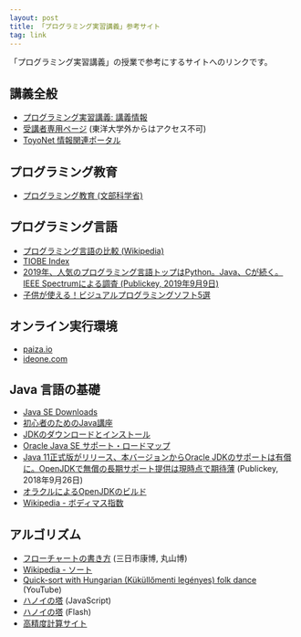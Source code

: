 ```yaml
---
layout: post
title: 「プログラミング実習講義」参考サイト
tag: link
---
```

「プログラミング実習講義」の授業で参考にするサイトへのリンクです。

## 講義全般
- [プログラミング実習講義: 講義情報](http://www2.toyo.ac.jp/~seki_k/java.html)
- [受講者専用ページ](http://www2.toyo.ac.jp/~seki_k/java/index.html) (東洋大学外からはアクセス不可)
- [ToyoNet 情報関連ポータル](http://www.toyo.ac.jp/site/toyonet/)

## プログラミング教育
- [プログラミング教育 (文部科学省)](http://www.mext.go.jp/a_menu/shotou/zyouhou/detail/1375607.htm)

## プログラミング言語
- [プログラミング言語の比較 (Wikipedia)](https://ja.wikipedia.org/wiki/%E3%83%97%E3%83%AD%E3%82%B0%E3%83%A9%E3%83%9F%E3%83%B3%E3%82%B0%E8%A8%80%E8%AA%9E%E3%81%AE%E6%AF%94%E8%BC%83)
- [TIOBE Index](https://www.tiobe.com/tiobe-index/)
- [2019年、人気のプログラミング言語トップはPython。Java、Cが続く。IEEE Spectrumによる調査 (Publickey, 2019年9月9日)](https://www.publickey1.jp/blog/19/2019pythonjavacieee_spectrum.html)
- [子供が使える！ビジュアルプログラミングソフト5選](https://techacademy.jp/magazine/1861)

## オンライン実行環境
- [paiza.io](https://paiza.io/ja)
- [ideone.com](https://ideone.com/)

## Java 言語の基礎
- [Java SE Downloads](http://www.oracle.com/technetwork/java/javase/downloads/index.html)
- [初心者のためのJava講座](http://www.acroquest.co.jp/webworkshop/java_course/)
- [JDKのダウンロードとインストール](http://www.bohyoh.com/Java/JDK/index.html)
- [Oracle Java SE サポート・ロードマップ](http://www.oracle.com/technetwork/jp/java/eol-135779-ja.html)
- [Java 11正式版がリリース、本バージョンからOracle JDKのサポートは有償に。OpenJDKで無償の長期サポート提供は現時点で期待薄](https://www.publickey1.jp/blog/18/java_11oracle_jdkopenjdk.html) (Publickey, 2018年9月26日)
- [オラクルによるOpenJDKのビルド](http://jdk.java.net/)
- [Wikipedia - ボディマス指数](https://ja.wikipedia.org/wiki/%E3%83%9C%E3%83%87%E3%82%A3%E3%83%9E%E3%82%B9%E6%8C%87%E6%95%B0)

## アルゴリズム
- [フローチャートの書き方](http://wwwpat.eng.u-toyama.ac.jp/flowchart/)  (三日市康博, 丸山博)
- [Wikipedia - ソート](https://ja.wikipedia.org/wiki/%E3%82%BD%E3%83%BC%E3%83%88)
- [Quick-sort with Hungarian (Küküllőmenti legényes) folk dance](https://youtu.be/ywWBy6J5gz8) (YouTube)
- [ハノイの塔](http://hanoi.aimary.com/) (JavaScript)
- [ハノイの塔](http://www.sousakuba.com/flash-games/tower_of_hanoi.html) (Flash)
- [高精度計算サイト](http://keisan.casio.jp/)
